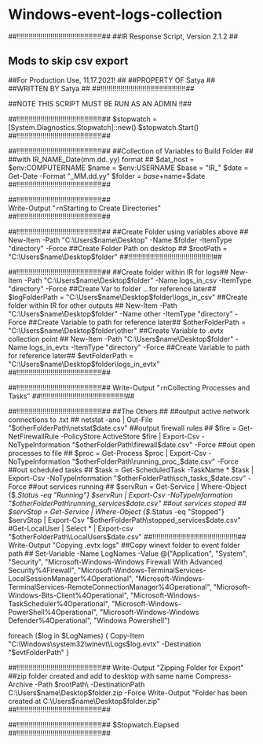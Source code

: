 # Windows-event-logs-collection
##!!!!!!!!!!!!!!!!!!!!!!!!!!!!!!!!!!!!!!!!!!!##
##IR Response Script, Version 2.1.2          ##
##     Mods to skip csv export               ##
##For Production Use, 11.17.2021!            ##
##PROPERTY OF Satya          ##
##WRITTEN BY Satya               ##
##!!!!!!!!!!!!!!!!!!!!!!!!!!!!!!!!!!!!!!!!!!!##

##NOTE THIS SCRIPT MUST BE RUN AS AN ADMIN !!##


##!!!!!!!!!!!!!!!!!!!!!!!!!!!!!!!!!!!!!!!!!!!##
$stopwatch = [System.Diagnostics.Stopwatch]::new()
$stopwatch.Start()
##!!!!!!!!!!!!!!!!!!!!!!!!!!!!!!!!!!!!!!!!!!!##

##!!!!!!!!!!!!!!!!!!!!!!!!!!!!!!!!!!!!!!!!!!!##
##Collection of Variables to Build Folder    ##
##with IR_NAME_Date(mm.dd..yy) format        ##
$dat_host = $env:COMPUTERNAME
$name = $env:USERNAME
$base = "IR_"
$date = Get-Date -Format "_MM.dd.yy"
$folder = $base+$name+$date
##!!!!!!!!!!!!!!!!!!!!!!!!!!!!!!!!!!!!!!!!!!!##

##!!!!!!!!!!!!!!!!!!!!!!!!!!!!!!!!!!!!!!!!!!!##\
Write-Output "`r`nStarting to Create Directories"
##!!!!!!!!!!!!!!!!!!!!!!!!!!!!!!!!!!!!!!!!!!!##

##!!!!!!!!!!!!!!!!!!!!!!!!!!!!!!!!!!!!!!!!!!!##
##Create Folder using variables above        ##
New-Item -Path "C:\Users\$name\Desktop" -Name $folder -ItemType "directory" -Force
##Create Folder Path on desktop              ##
$rootPath = "C:\Users\$name\Desktop\$folder\"
##!!!!!!!!!!!!!!!!!!!!!!!!!!!!!!!!!!!!!!!!!!!##

##!!!!!!!!!!!!!!!!!!!!!!!!!!!!!!!!!!!!!!!!!!!##
##Create folder within IR for logs##
New-Item -Path "C:\Users\$name\Desktop\$folder" -Name logs_in_csv -ItemType "directory" -Force
##Create Var to folder ...for reference later##
$logFolderPath = "C:\Users\$name\Desktop\$folder\logs_in_csv\"
##Create folder within IR for other outputs  ##
New-Item -Path "C:\Users\$name\Desktop\$folder" -Name other -ItemType "directory" -Force
##Create Variable to path for reference later##
$otherFolderPath = "C:\Users\$name\Desktop\$folder\other\"
##Create Variable to .evtx collection point  ##
New-Item -Path "C:\Users\$name\Desktop\$folder" -Name logs_in_evtx -ItemType "directory" -Force
##Create Variable to path for reference later##
$evtFolderPath = "C:\Users\$name\Desktop\$folder\logs_in_evtx\"
##!!!!!!!!!!!!!!!!!!!!!!!!!!!!!!!!!!!!!!!!!!!##

##!!!!!!!!!!!!!!!!!!!!!!!!!!!!!!!!!!!!!!!!!!!##
Write-Output "`r`nCollecting Processes and Tasks"
##!!!!!!!!!!!!!!!!!!!!!!!!!!!!!!!!!!!!!!!!!!!##

##!!!!!!!!!!!!!!!!!!!!!!!!!!!!!!!!!!!!!!!!!!!##
##The Others                                 ##
##output active network connections to .txt  ##
netstat -ano | Out-File "$otherFolderPath\netstat$date.csv"
##output firewall rules                      ##
$fire = Get-NetFirewallRule -PolicyStore ActiveStore
$fire | Export-Csv -NoTypeInformation "$otherFolderPath\firewall$date.csv" -Force
##out open processes to file                 ##
$proc = Get-Process 
$proc | Export-Csv -NoTypeInformation "$otherFolderPath\running_proc_$date.csv" -Force
##out scheduled tasks                        ##
$task = Get-ScheduledTask -TaskName * 
$task | Export-Csv -NoTypeInformation "$otherFolderPath\sch_tasks_$date.csv" -Force
##out services running                       ##
$servRun = Get-Service | Where-Object {$_.Status -eq "Running"}
$servRun | Export-Csv -NoTypeInformation "$otherFolderPath\running_services$date.csv"
##out services stoped                        ##
$servStop = Get-Service | Where-Object {$_.Status -eq "Stopped"}
$servStop | Export-Csv "$otherFolderPath\stopped_services$date.csv"
#Get-LocalUser | Select * | Export-csv "$otherFolderPath\LocalUsers$date.csv"
##!!!!!!!!!!!!!!!!!!!!!!!!!!!!!!!!!!!!!!!!!!!##
Write-Output "Copying .evtx logs"
##Copy winevt folder to event folder path    ##
Set-Variable -Name LogNames -Value @("Application", "System", "Security", "Microsoft-Windows-Windows Firewall With Advanced Security%4Firewall", 
"Microsoft-Windows-TerminalServices-LocalSessionManager%4Operational", 
"Microsoft-Windows-TerminalServices-RemoteConnectionManager%4Operational", 
"Microsoft-Windows-Bits-Client%4Operational", "Microsoft-Windows-TaskScheduler%4Operational", 
"Microsoft-Windows-PowerShell%4Operational", "Microsoft-Windows-Windows Defender%4Operational", "Windows Powershell")

foreach ($log in $LogNames) {
    Copy-Item "C:\Windows\system32\winevt\Logs\$log.evtx" -Destination "$evtFolderPath\"
}

##!!!!!!!!!!!!!!!!!!!!!!!!!!!!!!!!!!!!!!!!!!!##
Write-Output "Zipping Folder for Export"
##zip folder created and add to desktop with same name
Compress-Archive -Path $rootPath\ -DestinationPath C:\Users\$name\Desktop\$folder.zip -Force
Write-Output "Folder has been created at C:\Users\$name\Desktop\$folder.zip"
##!!!!!!!!!!!!!!!!!!!!!!!!!!!!!!!!!!!!!!!!!!!##

##!!!!!!!!!!!!!!!!!!!!!!!!!!!!!!!!!!!!!!!!!!!##
$Stopwatch.Elapsed
##!!!!!!!!!!!!!!!!!!!!!!!!!!!!!!!!!!!!!!!!!!!##
